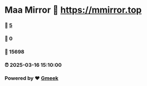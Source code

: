 # Maa Mirror :link: https://mmirror.top 
### :page_facing_up: [5](https://mmirror.top/tag.html) 
### :speech_balloon: 0 
### :hibiscus: 15698 
### :alarm_clock: 2025-03-16 15:10:00 
### Powered by :heart: [Gmeek](https://github.com/Meekdai/Gmeek)
